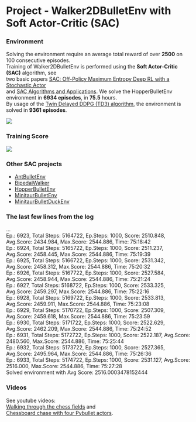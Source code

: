 # Project - Walker2DBulletEnv with Soft Actor-Critic (SAC)

### Environment  

Solving the environment require an average total reward of over **2500** on 100 consecutive episodes.    
Training of Walker2DBulletEnv is performed using the __Soft Actor-Critic (SAC)__ algorithm, see    
two basic papers [SAC: Off-Policy Maximum Entropy Deep RL with a Stochastic Actor](https://arxiv.org/abs/1801.01290)     
and [SAC Algorithms and Applications](https://arxiv.org/abs/1812.05905).  We solve the HopperBulletEnv environment in **6934 episodes**, in __75.5__ hours.    
By usage of the [Twin Delayed DDPG (TD3) algorithm](https://github.com/Rafael1s/Deep-Reinforcement-Learning-Algorithms/tree/master/Walker2DBulletEnv-v0_TD3), the environment is solved in **9361 episodes**.  

![](images/Walker2D_two_stages_B.png)

### Training Score

![](images/plot_Walker2D_SAC_lr0.0003_epis6934.png)

### Other SAC projects

* [AntBulletEnv](https://github.com/Rafael1s/Deep-Reinforcement-Learning-Algorithms/tree/master/Ant-PyBulletEnv-Soft-Actor-Critic)   
* [BipedalWalker](https://github.com/Rafael1s/Deep-Reinforcement-Learning-Algorithms/tree/master/BipedalWalker-Soft-Actor-Critic)   
* [HopperBulletEnv](https://github.com/Rafael1s/Deep-Reinforcement-Learning-Algorithms/tree/master/HopperBulletEnv-v0-SAC)   
* [MinitaurBulletEnv](https://github.com/Rafael1s/Deep-Reinforcement-Learning-Algorithms/tree/master/Minitaur-Soft-Actor-Critic)   
* [MinitaurBulletDuckEnv](https://github.com/Rafael1s/Deep-Reinforcement-Learning-Algorithms/tree/master/MinitaurDuck-Soft-Actor-Critic)   

### The last few lines from the log

...   
Ep.: 6923, Total Steps: 5164722, Ep.Steps: 1000, Score: 2510.848, Avg.Score: 2434.984, Max.Score: 2544.886, Time: 75:18:42   
Ep.: 6924, Total Steps: 5165722, Ep.Steps: 1000, Score: 2511.237, Avg.Score: 2458.445, Max.Score: 2544.886, Time: 75:19:39    
Ep.: 6925, Total Steps: 5166722, Ep.Steps: 1000, Score: 2531.342, Avg.Score: 2458.312, Max.Score: 2544.886, Time: 75:20:32    
Ep.: 6926, Total Steps: 5167722, Ep.Steps: 1000, Score: 2527.584, Avg.Score: 2458.944, Max.Score: 2544.886, Time: 75:21:24    
Ep.: 6927, Total Steps: 5168722, Ep.Steps: 1000, Score: 2533.325, Avg.Score: 2459.297, Max.Score: 2544.886, Time: 75:22:16   
Ep.: 6928, Total Steps: 5169722, Ep.Steps: 1000, Score: 2533.813, Avg.Score: 2459.911, Max.Score: 2544.886, Time: 75:23:08   
Ep.: 6929, Total Steps: 5170722, Ep.Steps: 1000, Score: 2507.309, Avg.Score: 2459.618, Max.Score: 2544.886, Time: 75:23:59    
Ep.: 6930, Total Steps: 5171722, Ep.Steps: 1000, Score: 2522.629, Avg.Score: 2462.209, Max.Score: 2544.886, Time: 75:24:52    
Ep.: 6931, Total Steps: 5172722, Ep.Steps: 1000, Score: 2522.187, Avg.Score: 2480.560, Max.Score: 2544.886, Time: 75:25:44    
Ep.: 6932, Total Steps: 5173722, Ep.Steps: 1000, Score: 2527.365, Avg.Score: 2495.964, Max.Score: 2544.886, Time: 75:26:36    
Ep.: 6933, Total Steps: 5174722, Ep.Steps: 1000, Score: 2531.127, Avg.Score: 2516.000, Max.Score: 2544.886, Time: 75:27:28    
Solved environment with Avg Score:   2516.0003478152444    

###  Videos

See youtube videos:     
[Walking through the chess fields](https://www.youtube.com/watch?v=qUT3TznKWAk) and     
[Chessboard chase with four Pybullet actors](https://www.youtube.com/watch?v=NXX4GTim_NM).
